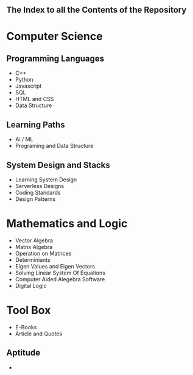 ## The Index to all the Contents of the Repository 

# Computer Science

## Programming Languages
* C++
* Python 
* Javascript
* SQL
* HTML and CSS
* Data Structure

## Learning Paths
*  Ai / ML  
*  Programing and Data Structure

## System Design and Stacks

* Learning System Design
* Serverless Designs
* Coding Standards
* Design Patterns



# Mathematics and Logic
* Vector Algebra
* Matrix Algebra
* Operation on Matrices
* Determiniants
* Eigen Values and Eigen Vectors
* Solving Linear System Of Equations
* Computer Aided Alegebra Software
* Digital Logic 


# Tool Box 

* E-Books
* Article and Quotes



## Aptitude
*


## 